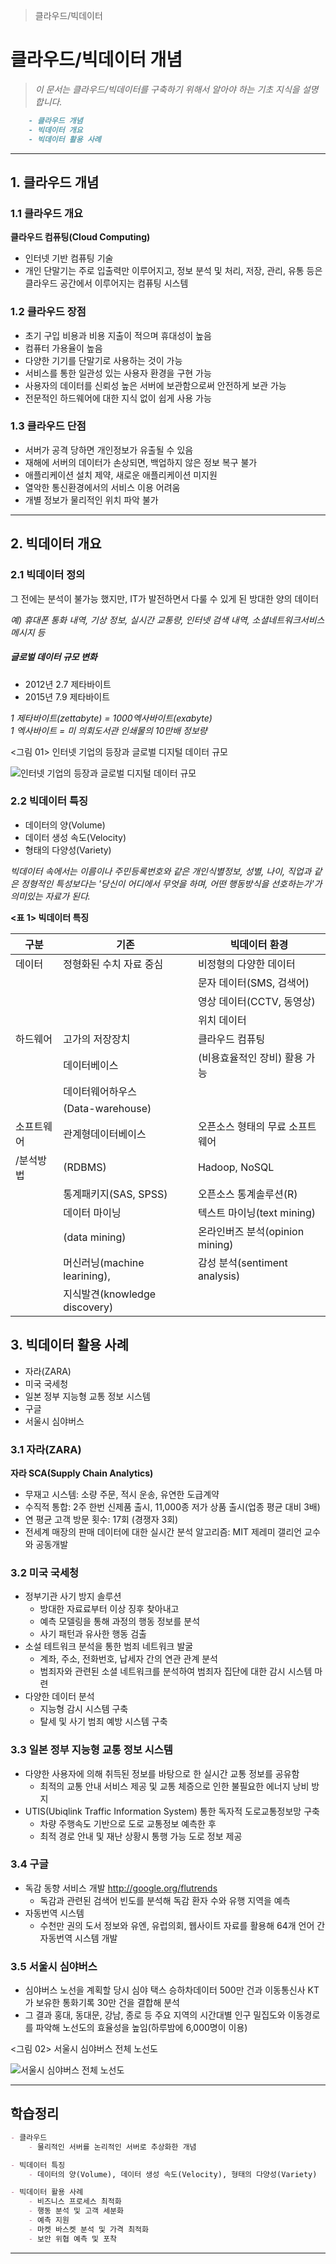 > 클라우드/빅데이터

# 클라우드/빅데이터 개념


> *이 문서는 클라우드/빅데이터를 구축하기 위해서 알아야 하는 기초 지식을 설명합니다.<br>*

````markdown
    - 클라우드 개념
    - 빅데이터 개요
    - 빅데이터 활용 사례
````
---

## 1. 클라우드 개념

### 1.1 클라우드 개요

**클라우드 컴퓨팅(Cloud Computing)**

- 인터넷 기반 컴퓨팅 기술
- 개인 단말기는 주로 입출력만 이루어지고, 정보 분석 및 처리, 저장, 관리, 유통 등은 클라우드 공간에서 이루어지는 컴퓨팅 시스템

  

### 1.2 클라우드 장점

- 초기 구입 비용과 비용 지출이 적으며 휴대성이 높음
- 컴퓨터 가용율이 높음
- 다양한 기기를 단말기로 사용하는 것이 가능
- 서비스를 통한 일관성 있는 사용자 환경을 구현 가능
- 사용자의 데이터를 신뢰성 높은 서버에 보관함으로써 안전하게 보관 가능
- 전문적인 하드웨어에 대한 지식 없이 쉽게 사용 가능


### 1.3 클라우드 단점

- 서버가 공격 당하면 개인정보가 유출될 수 있음
- 재해에 서버의 데이터가 손상되면, 백업하지 않은 정보 복구 불가
- 애플리케이션 설치 제약, 새로운 애플리케이션 미지원
- 열악한 통신환경에서의 서비스 이용 어려움
- 개별 정보가 물리적인 위치 파악 불가

---

## 2. 빅데이터 개요

### 2.1 빅데이터 정의

그 전에는 분석이 불가능 했지만, IT가 발전하면서 다룰 수 있게 된 방대한 양의 데이터

 *예) 휴대폰 통화 내역, 기상 정보, 실시간 교통량, 인터넷 검색 내역, 소셜네트워크서비스 메시지 등*


##### 글로벌 데이터 규모 변화

- 2012년 2.7 제타바이트
- 2015년 7.9 제타바이트

 *1 제타바이트(zettabyte) = 1000엑사바이트(exabyte)*<br>
 *1 엑사바이트 = 미 의회도서관 인쇄물의 10만배 정보량*


<그림 01> 인터넷 기업의 등장과 글로벌 디지털 데이터 규모

![인터넷 기업의 등장과 글로벌 디지털 데이터 규모](./img/fig01-인터넷기업등장과글로벌디지털데이터규모.jpg)


### 2.2 빅데이터 특징

- 데이터의 양(Volume)
- 데이터 생성 속도(Velocity)
- 형태의 다양성(Variety)

*빅데이터 속에서는 이름이나 주민등록번호와 같은 개인식별정보, 성별, 나이, 직업과 같은 정형적인 특성보다는*
*'당신이 어디에서 무엇을 하며, 어떤 행동방식을 선호하는가'가 의미있는 자료가 된다.*


**<표 1> 빅데이터 특징**

|구분|기존|빅데이터 환경|
|---|---|---|
|데이터|정형화된 수치 자료 중심|비정형의 다양한 데이터|
|||문자 데이터(SMS, 검색어)|
|||영상 데이터(CCTV, 동영상)|
|||위치 데이터|
|하드웨어|고가의 저장장치|클라우드 컴퓨팅|
||데이터베이스|(비용효율적인 장비) 활용 가능|
||데이터웨어하우스||
||(Data-warehouse)||
|소프트웨어|관계형데이터베이스|오픈소스 형태의 무료 소프트웨어|
|/분석방법|(RDBMS)|Hadoop, NoSQL|
||통계패키지(SAS, SPSS)|오픈소스 통계솔루션(R)|
||데이터 마이닝|텍스트 마이닝(text mining)|
||(data mining)|온라인버즈 분석(opinion mining)|
||머신러닝(machine learining),|감성 분석(sentiment analysis)|
||지식발견(knowledge discovery)||



## 3. 빅데이터 활용 사례

- 자라(ZARA)
- 미국 국세청
- 일본 정부 지능형 교통 정보 시스템
- 구글
- 서울시 심야버스


### 3.1 자라(ZARA)

**자라 SCA(Supply Chain Analytics)**

- 무재고 시스템: 소량 주문, 적시 운송, 유연한 도급계약
- 수직적 통합: 2주 한번 신제품 출시, 11,000종 저가 상품 출시(업종 평균 대비 3배)
- 연 평균 고객 방문 횟수: 17회 (경쟁자 3회)
- 전세계 매장의 판매 데이터에 대한 실시간 분석 알고리즘: MIT 제레미 갤리언 교수와 공동개발

### 3.2 미국 국세청

- 정부기관 사기 방지 솔루션
    - 방대한 자료료부터 이상 징후 찾아내고
    - 예측 모델링을 통해 과정의 행동 정보를 분석
    - 사기 패턴과 유사한 행동 검출
- 소설 테트워크 분석을 통한 범죄 네트워크 발굴
    - 계좌, 주소, 전화번호, 납세자 간의 연관 관계 분석
    - 범죄자와 관련된 소셜 네트워크를 분석하여 범죄자 집단에 대한 감시 시스템 마련
- 다양한 데이터 분석
    - 지능형 감시 시스템 구축
    - 탈세 및 사기 범죄 예방 시스템 구축

     
### 3.3 일본 정부 지능형 교통 정보 시스템

- 다양한 사용자에 의해 취득된 정보를 바탕으로 한 실시간 교통 정보를 공유함
    - 최적의 교통 안내 서비스 제공 및 교통 체증으로 인한 불필요한 에너지 낭비 방지
- UTIS(Ubiqlink Traffic Information System) 통한 독자적 도로교통정보망 구축
    - 차량 주행속도 기반으로 도로 교통정보 예측한 후
    - 최적 경로 안내 및 재난 상황시 통행 가능 도로 정보 제공

### 3.4 구글

- 독감 동향 서비스 개발  <http://google.org/flutrends>
    - 독감과 관련된 검색어 빈도를 분석해 독감 환자 수와 유행 지역을 예측
- 자동번역 시스템
    - 수천만 권의 도서 정보와 유엔, 유럽의회, 웹사이트 자료를 활용해 64개 언어 간 자동번역 시스템 개발

### 3.5 서울시 심야버스

- 심야버스 노선을 계획할 당시 심야 택스 승하차데이터 500만 건과 이동통신사 KT가 보유한 통화기록 30만 건을 결합해 분석
- 그 결과 홍대, 동대문, 강남, 종로 등 주요 지역의 시간대별 인구 밀집도와 이동경로를 파악해 노선도의 효율성을 높임(하루밤에 6,000명이 이용)

<그림 02> 서울시 심야버스 전체 노선도

![서울시 심야버스 전체 노선도](./img/fig02-서울시심야버스.jpg)



---
## 학습정리


````markdown
- 클라우드
    - 물리적인 서버를 논리적인 서버로 추상화한 개념

- 빅데이터 특징
    - 데이터의 양(Volume), 데이터 생성 속도(Velocity), 형태의 다양성(Variety)

- 빅데이터 활용 사례
    - 비즈니스 프로세스 최적화
    - 행동 분석 및 고객 세분화
    - 예측 지원
    - 마켓 바스켓 분석 및 가격 최적화
    - 보안 위협 예측 및 포착
````
---







